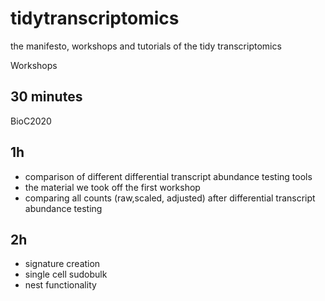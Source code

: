# tidytranscriptomics
the manifesto, workshops and tutorials of the tidy transcriptomics

Workshops

## 30 minutes

BioC2020

## 1h

- comparison of different differential transcript abundance testing tools
- the material we took off the first workshop
- comparing all counts (raw,scaled, adjusted) after differential transcript abundance testing

## 2h

- signature creation
- single cell sudobulk
- nest functionality
